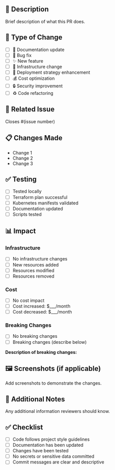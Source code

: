 ## 📝 Description

Brief description of what this PR does.

## 🎯 Type of Change

- [ ] 📖 Documentation update
- [ ] 🐛 Bug fix
- [ ] ✨ New feature
- [ ] 🔧 Infrastructure change
- [ ] 🚀 Deployment strategy enhancement
- [ ] 💰 Cost optimization
- [ ] 🔒 Security improvement
- [ ] ♻️ Code refactoring

## 🔗 Related Issue

Closes #(issue number)

## 📋 Changes Made

- Change 1
- Change 2
- Change 3

## ✅ Testing

- [ ] Tested locally
- [ ] Terraform plan successful
- [ ] Kubernetes manifests validated
- [ ] Documentation updated
- [ ] Scripts tested

## 📊 Impact

### Infrastructure

- [ ] No infrastructure changes
- [ ] New resources added
- [ ] Resources modified
- [ ] Resources removed

### Cost

- [ ] No cost impact
- [ ] Cost increased: $___/month
- [ ] Cost decreased: $___/month

### Breaking Changes

- [ ] No breaking changes
- [ ] Breaking changes (describe below)

**Description of breaking changes:**

## 🖼️ Screenshots (if applicable)

Add screenshots to demonstrate the changes.

## 📝 Additional Notes

Any additional information reviewers should know.

## ✅ Checklist

- [ ] Code follows project style guidelines
- [ ] Documentation has been updated
- [ ] Changes have been tested
- [ ] No secrets or sensitive data committed
- [ ] Commit messages are clear and descriptive
